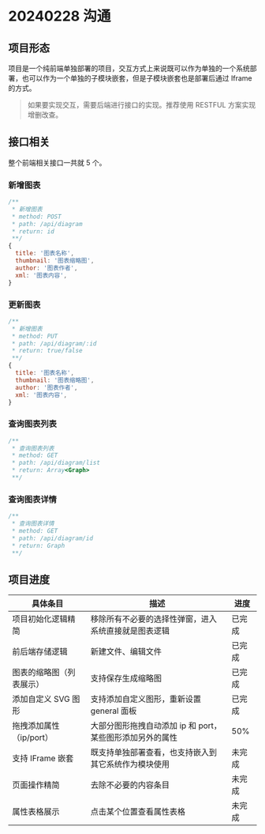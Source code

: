 # 20240228 沟通

## 项目形态

项目是一个纯前端单独部署的项目，交互方式上来说既可以作为单独的一个系统部署，也可以作为一个单独的子模块嵌套，但是子模块嵌套也是部署后通过 Iframe 的方式。

> 如果要实现交互，需要后端进行接口的实现。推荐使用 RESTFUL 方案实现增删改查。

## 接口相关

整个前端相关接口一共就 5 个。

### 新增图表

```js
/**
 * 新增图表
 * method: POST
 * path: /api/diagram
 * return: id
 **/
{
  title: '图表名称',
  thumbnail: '图表缩略图',
  author: '图表作者',
  xml: '图表内容',
}
```

### 更新图表

```js
/**
 * 新增图表
 * method: PUT
 * path: /api/diagram/:id
 * return: true/false
 **/
{
  title: '图表名称',
  thumbnail: '图表缩略图',
  author: '图表作者',
  xml: '图表内容',
}
```

### 查询图表列表

```js
/**
 * 查询图表列表
 * method: GET
 * path: /api/diagram/list
 * return: Array<Graph>
 **/
```

### 查询图表详情

```js
/**
 * 查询图表详情
 * method: GET
 * path: /api/diagram/id
 * return: Graph
 **/
```

## 项目进度

| 具体条目                 | 描述                                                      | 进度   |
| ------------------------ | --------------------------------------------------------- | ------ |
| 项目初始化逻辑精简       | 移除所有不必要的选择性弹窗，进入系统直接就是图表逻辑      | 已完成 |
| 前后端存储逻辑           | 新建文件、编辑文件                                        | 已完成 |
| 图表的缩略图（列表展示） | 支持保存生成缩略图                                        | 已完成 |
| 添加自定义 SVG 图形      | 支持添加自定义图形，重新设置 general 面板                 | 已完成 |
| 拖拽添加属性（ip/port）  | 大部分图形拖拽自动添加 ip 和 port，某些图形添加另外的属性 | 50%    |
| 支持 IFrame 嵌套         | 既支持单独部署查看，也支持嵌入到其它系统作为模块使用      | 未完成 |
| 页面操作精简             | 去除不必要的内容条目                                      | 未完成 |
| 属性表格展示             | 点击某个位置查看属性表格                                  | 未完成 |

